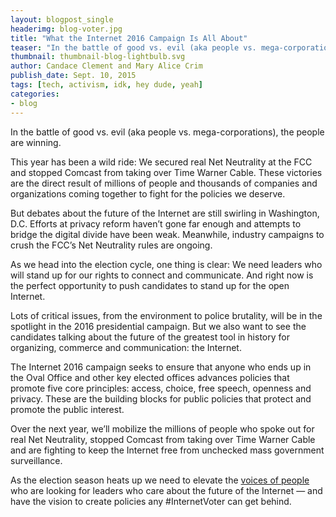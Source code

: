 ```yaml
---
layout: blogpost_single
headerimg: blog-voter.jpg
title: "What the Internet 2016 Campaign Is All About"
teaser: "In the battle of good vs. evil (aka people vs. mega-corporations), the people are winning."
thumbnail: thumbnail-blog-lightbulb.svg
author: Candace Clement and Mary Alice Crim
publish_date: Sept. 10, 2015
tags: [tech, activism, idk, hey dude, yeah]
categories:
- blog
---
```


In the battle of good vs. evil (aka people vs. mega-corporations), the people are winning. 

This year has been a wild ride: We secured real Net Neutrality at the FCC and stopped Comcast from taking over Time Warner Cable. These victories are the direct result of millions of people and thousands of companies and organizations coming together to fight for the policies we deserve. 

But debates about the future of the Internet are still swirling in Washington, D.C. Efforts at privacy reform haven’t gone far enough and attempts to bridge the digital divide have been weak. Meanwhile, industry campaigns to crush the FCC’s Net Neutrality rules are ongoing. 

As we head into the election cycle, one thing is clear: We need leaders who will stand up for our rights to connect and communicate. And right now is the perfect opportunity to push candidates to stand up for the open Internet.

Lots of critical issues, from the environment to police brutality, will be in the spotlight in the 2016 presidential campaign. But we also want to see the candidates talking about the future of the greatest tool in history for organizing, commerce and communication: the Internet. 

The Internet 2016 campaign seeks to ensure that anyone who ends up in the Oval Office and other key elected offices advances policies that promote five core principles: access, choice, free speech, openness and privacy. These are the building blocks for public policies that protect and promote the public interest.

Over the next year, we’ll mobilize the millions of people who spoke out for real Net Neutrality, stopped Comcast from taking over Time Warner Cable and are fighting to keep the Internet free from unchecked mass government surveillance.

As the election season heats up we need to elevate the [voices of people](internet2016.net/blog/internet-2016-all-about) who are looking for leaders who care about the future of the Internet — and have the vision to create policies any #InternetVoter can get behind. 
